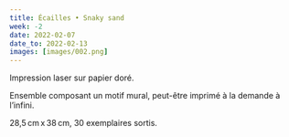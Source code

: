 ```yaml
---
title: Écailles • Snaky sand
week: -2
date: 2022-02-07
date_to: 2022-02-13
images: [images/002.png]
---
```

Impression laser sur papier doré.

Ensemble composant un motif mural, peut-être imprimé à la demande à l’infini. 

28,5 cm x 38 cm, 30 exemplaires sortis.